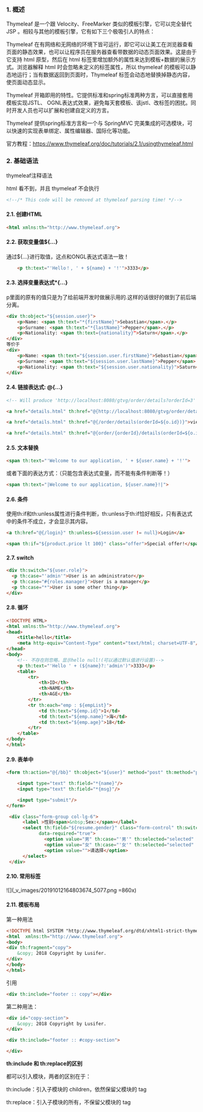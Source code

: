 ### 1. 概述

Thymeleaf 是一个跟 Velocity、FreeMarker 类似的模板引擎，它可以完全替代 JSP 。相较与其他的模板引擎，它有如下三个极吸引人的特点：

Thymeleaf 在有网络和无网络的环境下皆可运行，即它可以让美工在浏览器查看页面的静态效果，也可以让程序员在服务器查看带数据的动态页面效果。这是由于它支持 html 原型，然后在 html 标签里增加额外的属性来达到模板+数据的展示方式。浏览器解释 html 时会忽略未定义的标签属性，所以 thymeleaf 的模板可以静态地运行；当有数据返回到页面时，Thymeleaf 标签会动态地替换掉静态内容，使页面动态显示。

Thymeleaf 开箱即用的特性。它提供标准和spring标准两种方言，可以直接套用模板实现JSTL、 OGNL表达式效果，避免每天套模板、该jstl、改标签的困扰。同时开发人员也可以扩展和创建自定义的方言。

Thymeleaf 提供spring标准方言和一个与 SpringMVC 完美集成的可选模块，可以快速的实现表单绑定、属性编辑器、国际化等功能。

官方教程：https://www.thymeleaf.org/doc/tutorials/2.1/usingthymeleaf.html

### 2. 基础语法

thymeleaf注释语法

html 看不到，并且 thymeleaf 不会执行

```html
<!--/* This code will be removed at thymeleaf parsing time! */-->
```

#### 2.1. 创建HTML

```html
<html xmlns:th="http://www.thymeleaf.org">
```

#### 2.2. 获取变量值${...}

通过${…}进行取值，这点和ONGL表达式语法一致！

```html
    <p th:text="'Hello！, ' + ${name} + '!'">3333</p>
```


#### 2.3. 选择变量表达式*{...}

p里面的原有的值只是为了给前端开发时做展示用的.这样的话很好的做到了前后端分离。

```html
<div th:object="${session.user}">
    <p>Name: <span th:text="*{firstName}">Sebastian</span>.</p>
    <p>Surname: <span th:text="*{lastName}">Pepper</span>.</p>
    <p>Nationality: <span th:text={nationality}">Saturn</span>.</p>
</div>
等价于
<div>
    <p>Name: <span th:text="${session.user.firstName}">Sebastian</span>.</p>
    <p>Surname: <span th:text="${session.user.lastName}">Pepper</span>.</p>
    <p>Nationality: <span th:text="${session.user.nationality}">Saturn</span>.</p>
</div>
```

#### 2.4. 链接表达式: @{…}

```html
<!-- Will produce 'http://localhost:8080/gtvg/order/details?orderId=3' (plus rewriting) -->

<a href="details.html" th:href="@{http://localhost:8080/gtvg/order/details(orderId=${o.id})}">view</a> <!-- Will produce '/gtvg/order/details?orderId=3' (plus rewriting) -->

<a href="details.html" th:href="@{/order/details(orderId=${o.id})}">view</a>

<a href="details.html" th:href="@{order/{orderId}/details(orderId=${o.id})}">Content路径,默认访问static下的order文件夹</a>
```

#### 2.5. 文本替换

```html
<span th:text="'Welcome to our application, ' + ${user.name} + '!'">
```

或者下面的表达方式：（只能包含表达式变量，而不能有条件判断等！）

```html
<span th:text="|Welcome to our application, ${user.name}!|">
```

#### 2.6. 条件

使用th:if和th:unless属性进行条件判断，th:unless于th:if恰好相反，只有表达式中的条件不成立，才会显示其内容。

```html
<a th:href="@{/login}" th:unless=${session.user != null}>Login</a>

<span th:if="${product.price lt 100}" class="offer">Special offer!</span>
```


#### 2.7. switch

```html
<div th:switch="${user.role}">
  <p th:case="'admin'">User is an administrator</p>
  <p th:case="#{roles.manager}">User is a manager</p>
  <p th:case="*">User is some other thing</p>
</div>
```


#### 2.8. 循环

```html
<!DOCTYPE HTML>
<html xmlns:th="http://www.thymeleaf.org">
<head>
    <title>hello</title>
    <meta http-equiv="Content-Type" content="text/html; charset=UTF-8"/>
</head>
<body>
    <!-- 不存在则忽略，显示hello null!(可以通过默认值进行设置)-->
    <p th:text="'Hello ' + (${name}?:'admin')">3333</p>
    <table>
        <tr>
            <th>ID</th>
            <th>NAME</th>
            <th>AGE</th>
        </tr>
        <tr th:each="emp : ${empList}">
            <td th:text="${emp.id}">1</td>
            <td th:text="${emp.name}">海</td>
            <td th:text="${emp.age}">18</td>
        </tr>
    </table>
</body>
</html>
```

#### 2.9. 表单中

```html
<form th:action="@{/bb}" th:object="${user}" method="post" th:method="post">

    <input type="text" th:field="*{name}"/>
    <input type="text" th:field="*{msg}"/>

    <input type="submit"/>
</form>

 <div class="form-group col-lg-6">
      <label >性别<span>&nbsp;Sex:</span></label>
      <select th:field="${resume.gender}" class="form-control" th:switch="${resumes.gender.toString()}"
            data-required="true">
              <option value="男" th:case="'男'" th:selected="selected" >男</option>
              <option value="女" th:case="'女'" th:selected="selected" >女</option>
              <option value="">请选择</option>
      </select>
 </div>
```
#### 2.10. 常用标签

![](_v_images/20191012164803674_5077.png =860x)


#### 2.11. 模板布局

第一种用法

```html
<!DOCTYPE html SYSTEM "http://www.thymeleaf.org/dtd/xhtml1-strict-thymeleaf-4.dtd">
<html  xmlns:th="http://www.thymeleaf.org">
<body>
<div th:fragment="copy">
    &copy; 2018 Copyright by Lusifer.
</div>
</body>
</html>
```

引用

```html
<div th:include="footer :: copy"></div>
```

第二种用法：

```html
<div id="copy-section">
    &copy; 2018 Copyright by Lusifer.
</div>

<div th:include="footer :: #copy-section">

</div>
```

**th:include 和 th:replace的区别**

都可以引入模块，两者的区别在于：

th:include：引入子模块的 children，依然保留父模块的 tag

th:replace：引入子模块的所有，不保留父模块的 tag



